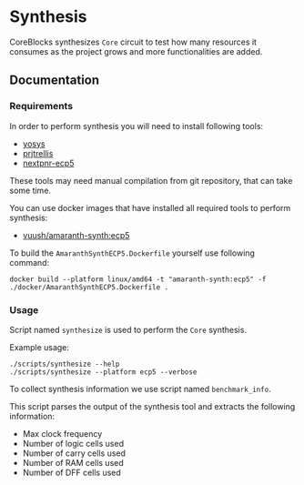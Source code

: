 # Synthesis

CoreBlocks synthesizes `Core` circuit to test how many resources it consumes as the project
grows and more functionalities are added.

## Documentation

### Requirements

In order to perform synthesis you will need to install following tools:
  * [yosys](https://github.com/YosysHQ/yosys)
  * [prjtrellis](https://github.com/YosysHQ/prjtrellis)
  * [nextpnr-ecp5](https://github.com/YosysHQ/nextpnr.git)

These tools may need manual compilation from git repository, that can take some time.

You can use docker images that have installed all required tools to perform synthesis:
  * [vuush/amaranth-synth:ecp5](https://hub.docker.com/r/vuush/amaranth-synth/tags)

To build the `AmaranthSynthECP5.Dockerfile` yourself use following command:
```
docker build --platform linux/amd64 -t "amaranth-synth:ecp5" -f ./docker/AmaranthSynthECP5.Dockerfile .
```

### Usage

Script named `synthesize` is used to perform the `Core` synthesis.

Example usage:
```
./scripts/synthesize --help
./scripts/synthesize --platform ecp5 --verbose
```

To collect synthesis information we use script named `benchmark_info`.

This script parses the output of the synthesis tool and extracts the
following information:
  - Max clock frequency
  - Number of logic cells used
  - Number of carry cells used
  - Number of RAM cells used
  - Number of DFF cells used
